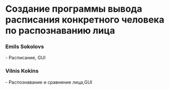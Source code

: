 <h1>Создание программы вывода расписания конкретного человека по распознаванию лица</h1>
<h3></h3>
<h3>Emils Sokolovs</h3>- Расписание, GUI
<h3>Vilnis Kokins</h3> - Распознавание и сравнение лица,GUI

